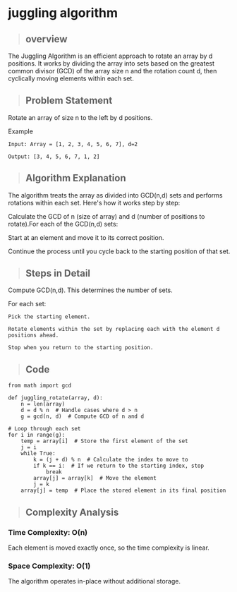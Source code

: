 # juggling algorithm

> ## overview

The Juggling Algorithm is an efficient approach to rotate an array by d positions. It works by dividing the array into sets based on the greatest common divisor (GCD) of the array size n and the rotation count d, then cyclically moving elements within each set.

> ## Problem Statement

Rotate an array of size n to the left by d positions.

Example

    Input: Array = [1, 2, 3, 4, 5, 6, 7], d=2

    Output: [3, 4, 5, 6, 7, 1, 2]

>## Algorithm Explanation

The algorithm treats the array as divided into GCD(n,d) sets and performs rotations within each set. Here's how it works step by step:

Calculate the GCD of n (size of array) and d (number of positions to rotate).For each of the GCD(n,d) sets:

Start at an element and move it to its correct position.

Continue the process until you cycle back to the starting position of that set.

> ## Steps in Detail

Compute GCD(n,d). This determines the number of sets.

For each set:

    Pick the starting element.
    
    Rotate elements within the set by replacing each with the element d positions ahead.
    
    Stop when you return to the starting position.

>## Code
    
    from math import gcd
    
    def juggling_rotate(array, d):
        n = len(array)
        d = d % n  # Handle cases where d > n
        g = gcd(n, d)  # Compute GCD of n and d
    
    # Loop through each set
    for i in range(g):
        temp = array[i]  # Store the first element of the set
        j = i
        while True:
            k = (j + d) % n  # Calculate the index to move to
            if k == i:  # If we return to the starting index, stop
                break
            array[j] = array[k]  # Move the element
            j = k
        array[j] = temp  # Place the stored element in its final position

>## Complexity Analysis

### Time Complexity: O(n)

Each element is moved exactly once, so the time complexity is linear.


### Space Complexity: O(1)

The algorithm operates in-place without additional storage.
